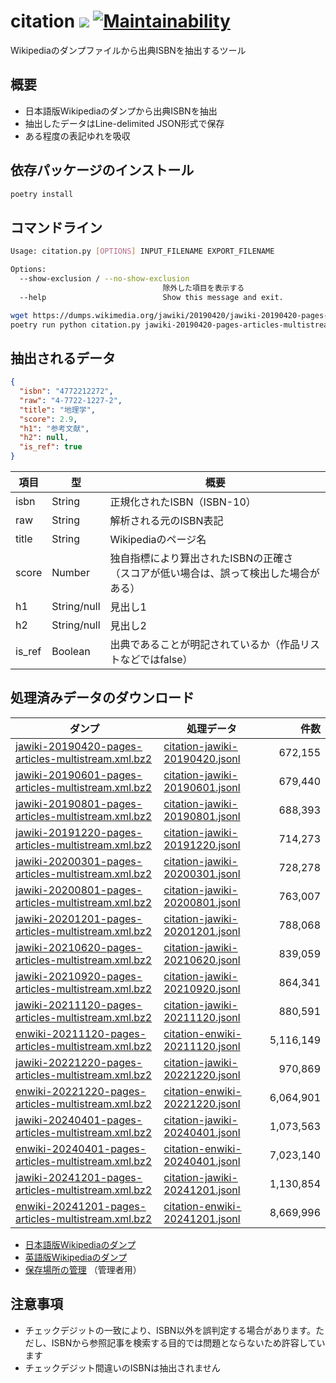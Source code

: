 citation [![](https://img.shields.io/badge/python-3.12+-blue.svg)](https://docs.python.org/3.12/) [![Maintainability](https://api.codeclimate.com/v1/badges/d2ff9760abb138cd70bc/maintainability)](https://codeclimate.com/github/CALIL/citation/maintainability)
=========================================================================================================================================================================================
Wikipediaのダンプファイルから出典ISBNを抽出するツール

概要
-----

- 日本語版Wikipediaのダンプから出典ISBNを抽出
- 抽出したデータはLine-delimited JSON形式で保存
- ある程度の表記ゆれを吸収

依存パッケージのインストール
----

```bash
poetry install
```

コマンドライン
----

```bash
Usage: citation.py [OPTIONS] INPUT_FILENAME EXPORT_FILENAME

Options:
  --show-exclusion / --no-show-exclusion
                                  除外した項目を表示する
  --help                          Show this message and exit.
```

```bash
wget https://dumps.wikimedia.org/jawiki/20190420/jawiki-20190420-pages-articles-multistream.xml.bz
poetry run python citation.py jawiki-20190420-pages-articles-multistream.xml.bz2 citation-jawiki-20190420.jsonl
```

抽出されるデータ
----

```json
{
  "isbn": "4772212272",
  "raw": "4-7722-1227-2",
  "title": "地理学",
  "score": 2.9,
  "h1": "参考文献",
  "h2": null,
  "is_ref": true
}
```

| 項目     | 型           | 概要                                               |
|--------|-------------|--------------------------------------------------| 
| isbn   | String      | 正規化されたISBN（ISBN-10）                              |
| raw    | String      | 解析される元のISBN表記                                    |
| title  | String      | Wikipediaのページ名                                   |
| score  | Number      | 独自指標により算出されたISBNの正確さ<br>（スコアが低い場合は、誤って検出した場合がある） |
| h1     | String/null | 見出し1                                             |
| h2     | String/null | 見出し2                                             |
| is_ref | Boolean     | 出典であることが明記されているか（作品リストなどではfalse）                 |

処理済みデータのダウンロード
----

| ダンプ                                                                                                                                                  | 処理データ                                                                                                         |        件数 |
|------------------------------------------------------------------------------------------------------------------------------------------------------|---------------------------------------------------------------------------------------------------------------|----------:|
| [jawiki-20190420-pages-articles-multistream.xml.bz2](https://dumps.wikimedia.org/jawiki/20190420/jawiki-20190420-pages-articles-multistream.xml.bz2) | [citation-jawiki-20190420.jsonl](https://storage.googleapis.com/isbn-citation/citation-jawiki-20190420.jsonl) |   672,155 |
| [jawiki-20190601-pages-articles-multistream.xml.bz2](https://dumps.wikimedia.org/jawiki/20190601/jawiki-20190601-pages-articles-multistream.xml.bz2) | [citation-jawiki-20190601.jsonl](https://storage.googleapis.com/isbn-citation/citation-jawiki-20190601.jsonl) |   679,440 |
| [jawiki-20190801-pages-articles-multistream.xml.bz2](https://dumps.wikimedia.org/jawiki/20190801/jawiki-20190801-pages-articles-multistream.xml.bz2) | [citation-jawiki-20190801.jsonl](https://storage.googleapis.com/isbn-citation/citation-jawiki-20190801.jsonl) |   688,393 |
| [jawiki-20191220-pages-articles-multistream.xml.bz2](https://dumps.wikimedia.org/jawiki/20191220/jawiki-20191220-pages-articles-multistream.xml.bz2) | [citation-jawiki-20191220.jsonl](https://storage.googleapis.com/isbn-citation/citation-jawiki-20191220.jsonl) |   714,273 |
| [jawiki-20200301-pages-articles-multistream.xml.bz2](https://dumps.wikimedia.org/jawiki/20200301/jawiki-20200301-pages-articles-multistream.xml.bz2) | [citation-jawiki-20200301.jsonl](https://storage.googleapis.com/isbn-citation/citation-jawiki-20200301.jsonl) |   728,278 |
| [jawiki-20200801-pages-articles-multistream.xml.bz2](https://dumps.wikimedia.org/jawiki/20200801/jawiki-20200801-pages-articles-multistream.xml.bz2) | [citation-jawiki-20200801.jsonl](https://storage.googleapis.com/isbn-citation/citation-jawiki-20200801.jsonl) |   763,007 |
| [jawiki-20201201-pages-articles-multistream.xml.bz2](https://dumps.wikimedia.org/jawiki/20201201/jawiki-20201201-pages-articles-multistream.xml.bz2) | [citation-jawiki-20201201.jsonl](https://storage.googleapis.com/isbn-citation/citation-jawiki-20201201.jsonl) |   788,068 |
| [jawiki-20210620-pages-articles-multistream.xml.bz2](https://dumps.wikimedia.org/jawiki/20201201/jawiki-20210620-pages-articles-multistream.xml.bz2) | [citation-jawiki-20210620.jsonl](https://storage.googleapis.com/isbn-citation/citation-jawiki-20210620.jsonl) |   839,059 |
| [jawiki-20210920-pages-articles-multistream.xml.bz2](https://dumps.wikimedia.org/jawiki/20210920/jawiki-20210920-pages-articles-multistream.xml.bz2) | [citation-jawiki-20210920.jsonl](https://storage.googleapis.com/isbn-citation/citation-jawiki-20210920.jsonl) |   864,341 |
| [jawiki-20211120-pages-articles-multistream.xml.bz2](https://dumps.wikimedia.org/jawiki/20211120/jawiki-20211120-pages-articles-multistream.xml.bz2) | [citation-jawiki-20211120.jsonl](https://storage.googleapis.com/isbn-citation/citation-jawiki-20211120.jsonl) |   880,591 |
| [enwiki-20211120-pages-articles-multistream.xml.bz2](https://dumps.wikimedia.org/enwiki/20211120/enwiki-20211120-pages-articles-multistream.xml.bz2) | [citation-enwiki-20211120.jsonl](https://storage.googleapis.com/isbn-citation/citation-enwiki-20211120.jsonl) | 5,116,149 |
| [jawiki-20221220-pages-articles-multistream.xml.bz2](https://dumps.wikimedia.org/jawiki/20221220/jawiki-20221220-pages-articles-multistream.xml.bz2) | [citation-jawiki-20221220.jsonl](https://storage.googleapis.com/isbn-citation/citation-jawiki-20221220.jsonl) |   970,869 |
| [enwiki-20221220-pages-articles-multistream.xml.bz2](https://dumps.wikimedia.org/enwiki/20221220/enwiki-20221220-pages-articles-multistream.xml.bz2) | [citation-enwiki-20221220.jsonl](https://storage.googleapis.com/isbn-citation/citation-enwiki-20221220.jsonl) | 6,064,901 |
| [jawiki-20240401-pages-articles-multistream.xml.bz2](https://dumps.wikimedia.org/jawiki/20240401/jawiki-20240401-pages-articles-multistream.xml.bz2) | [citation-jawiki-20240401.jsonl](https://storage.googleapis.com/isbn-citation/citation-jawiki-20240401.jsonl) | 1,073,563 |
| [enwiki-20240401-pages-articles-multistream.xml.bz2](https://dumps.wikimedia.org/enwiki/20240401/jawiki-20240401-pages-articles-multistream.xml.bz2) | [citation-enwiki-20240401.jsonl](https://storage.googleapis.com/isbn-citation/citation-enwiki-20240401.jsonl) | 7,023,140 |
| [jawiki-20241201-pages-articles-multistream.xml.bz2](https://dumps.wikimedia.org/jawiki/20240401/jawiki-20240401-pages-articles-multistream.xml.bz2) | [citation-jawiki-20241201.jsonl](https://storage.googleapis.com/isbn-citation/citation-jawiki-20240401.jsonl) | 1,130,854 |
| [enwiki-20241201-pages-articles-multistream.xml.bz2](https://dumps.wikimedia.org/enwiki/20240401/jawiki-20240401-pages-articles-multistream.xml.bz2) | [citation-enwiki-20241201.jsonl](https://storage.googleapis.com/isbn-citation/citation-enwiki-20240401.jsonl) | 8,669,996 |

- [日本語版Wikipediaのダンプ](https://dumps.wikimedia.org/jawiki/)
- [英語版Wikipediaのダンプ](https://dumps.wikimedia.org/enwiki/)
- [保存場所の管理](https://console.cloud.google.com/storage/browser/isbn-citation) （管理者用）

注意事項
----

- チェックデジットの一致により、ISBN以外を誤判定する場合があります。ただし、ISBNから参照記事を検索する目的では問題とならないため許容しています
- チェックデジット間違いのISBNは抽出されません